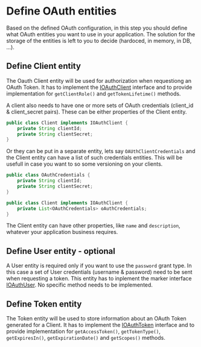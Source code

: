 # Define OAuth entities

Based on the defined OAuth configuration, in this step you should define what OAuth entities you want to use in your application. The solution for the storage of the entities is left to you to decide (hardoced, in memory, in DB, ...). 


## Define Client entity

The Oauth Client entity will be used for authorization when requestiong an OAuth Token. It has to implement the [IOAuthClient][IOAuthClient] interface and to provide implementation for `getClientRole()` and `getTokenLifetime()` methods.

A client also needs to have one or more sets of OAuth credentials (client_id & client_secret pairs). These can be either properties of the Client entity.

```java
public class Client implements IOAuthClient {
	private String clientId;
	private String clientSecret;
}	
```

Or they can be put in a separate entity, lets say `OAUthClientCredentials` and the Client entity can have a list of such credentials entities. This will be usefull in case you want to so some versioning on your clients.

```java
public class OAuthCredentials {
	private String clientId;
	private String clientSecret;
}

public class Client implements IOAuthClient {
	private List<OAuthCredentials> oAuthCredentials;
}
```

The Client entity can have other properties, like `name` and `description`, whatever your application business requires.

## Define User entity - optional

A User entity is required only if you want to use the `password` grant type. In this case a set of User credentials (username & password) need to be sent when requesting a token. This entity has to inplement the marker interface [IOAuthUser][IOAuthUser]. No specific method needs to be implemented.

## Define Token entity

The Token entity will be used to store information about an OAuth Token generated for a Client. It has to implement the [IOAuthToken][IOAuthToken] interface and to provide implementation for `getAccessToken()`, `getTokenType()`, `getExpiresIn()`, `getExpirationDate()` and `getScopes()` methods.  



[IOAuthClient]: src/main/java/com/forbesdigital/jee/oauth/model/IOAuthClient.java
[IOAuthUser]: src/main/java/com/forbesdigital/jee/oauth/model/IOAuthUser.java
[IOAuthToken]: src/main/java/com/forbesdigital/jee/oauth/model/IOAuthToken.java
